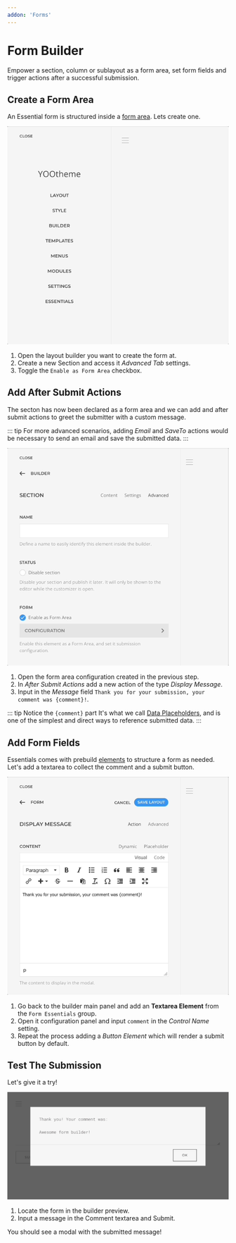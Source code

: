 ```yaml
---
addon: 'Forms'
---
```


# Form Builder

Empower a section, column or sublayout as a form area, set form fields and trigger actions after a successful submission.

<!--@include: ../_partials/enable-addon.md-->

## Create a Form Area

An Essential form is structured inside a [form area](./form-area). Lets create one.

![Create a Form Area](./assets/integration/create-form-area.gif)

1. Open the layout builder you want to create the form at.
1. Create a new Section and access it _Advanced Tab_ settings.
1. Toggle the `Enable as Form Area` checkbox.

## Add After Submit Actions

The secton has now been declared as a form area and we can add and after submit actions to greet the submitter with a custom message.

::: tip
For more advanced scenarios, adding _Email_ and _SaveTo_ actions would be necessary to send an email and save the submitted data.
:::

![Add After Submit Actions](./assets/integration/add-form-actions.gif)

1. Open the form area configuration created in the previous step.
1. In _After Submit Actions_ add a new action of the type _Display Message_.
1. Input in the _Message_ field `Thank you for your submission, your comment was {comment}!`.

::: tip Notice the `{comment}` part
It's what we call [Data Placeholders](./index#data-placeholders), and is one of the simplest and direct ways to reference submitted data.
:::

## Add Form Fields

Essentials comes with prebuild [elements](./elements) to structure a form as needed. Let's add a textarea to collect the comment and a submit button.

![Add Form Fields](./assets/integration/add-form-fields.gif)

1. Go back to the builder main panel and add an __Textarea Element__ from the `Form Essentials` group.
1. Open it configuration panel and input `comment` in the _Control Name_ setting.
1. Repeat the process adding a _Button Element_ which will render a submit button by default.

## Test The Submission

Let's give it a try!

![Form Submission Test](./assets/integration/submission-test.webp)

1. Locate the form in the builder preview.
1. Input a message in the Comment textarea and Submit.

You should see a modal with the submitted message!
